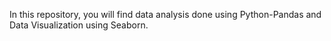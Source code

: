 In this repository, you will find data analysis done using Python-Pandas and Data Visualization using Seaborn.
